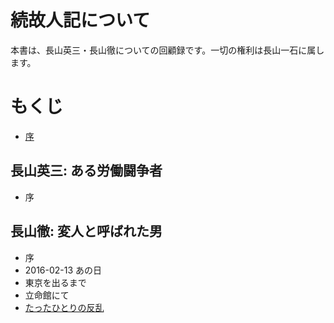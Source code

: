 # 続故人記について

本書は、長山英三・長山徹についての回顧録です。一切の権利は長山一石に属します。

# もくじ

- [序](introduction.md)

## 長山英三: ある労働闘争者

- 序

## 長山徹: 変人と呼ばれた男

- 序
- 2016-02-13 あの日
- 東京を出るまで
- 立命館にて
- [たったひとりの反乱](toru/lonley_rebel.md)

